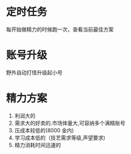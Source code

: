 # 定时任务

每开始做精力的时候跑一次，查看当前最佳方案

# 账号升级

野外自动打怪升级起小号

# 精力方案

1. 利润大的
1. 需求大的好卖的.市场体量大,可容纳多个满精账号
1. 压成本较低的(8000 金内)
1. 学习成本低的（技艺需求等级,声望要求)
1. 精力消耗时间迅速的


